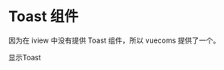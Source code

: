 # Toast 组件

因为在 iview 中没有提供 Toast 组件，所以 vuecoms 提供了一个。

<div id="ex-toast-01">
  <i-button type="primary" @click="handleToast">显示Toast</i-button>
</div>

<script>
var ex_toast_01 = new Vue({
  el: '#ex-toast-01',
  methods: {
    handleToast: function () {
      var self = this
      this.$toast({content: 'Hello', type: 'success', showIcon: true, delay: 5000,
        onClose: function() {
          self.$Message.info('关闭执行')
        }
      })
    }
  }
})
</script>

